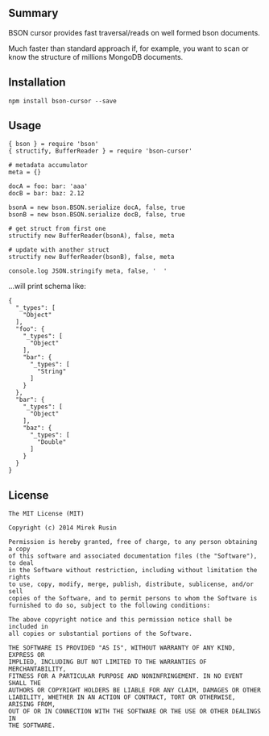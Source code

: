 
## Summary

BSON cursor provides fast traversal/reads on well formed bson documents.

Much faster than standard approach if, for example, you want to scan or know the structure of millions MongoDB documents.

## Installation

    npm install bson-cursor --save

## Usage

    { bson } = require 'bson'
    { structify, BufferReader } = require 'bson-cursor'

    # metadata accumulator
    meta = {}

    docA = foo: bar: 'aaa'
    docB = bar: baz: 2.12

    bsonA = new bson.BSON.serialize docA, false, true
    bsonB = new bson.BSON.serialize docB, false, true

    # get struct from first one
    structify new BufferReader(bsonA), false, meta

    # update with another struct
    structify new BufferReader(bsonB), false, meta

    console.log JSON.stringify meta, false, '  '

...will print schema like:

    {
      "_types": [
        "Object"
      ],
      "foo": {
        "_types": [
          "Object"
        ],
        "bar": {
          "_types": [
            "String"
          ]
        }
      },
      "bar": {
        "_types": [
          "Object"
        ],
        "baz": {
          "_types": [
            "Double"
          ]
        }
      }
    }

## License

    The MIT License (MIT)

    Copyright (c) 2014 Mirek Rusin

    Permission is hereby granted, free of charge, to any person obtaining a copy
    of this software and associated documentation files (the "Software"), to deal
    in the Software without restriction, including without limitation the rights
    to use, copy, modify, merge, publish, distribute, sublicense, and/or sell
    copies of the Software, and to permit persons to whom the Software is
    furnished to do so, subject to the following conditions:

    The above copyright notice and this permission notice shall be included in
    all copies or substantial portions of the Software.

    THE SOFTWARE IS PROVIDED "AS IS", WITHOUT WARRANTY OF ANY KIND, EXPRESS OR
    IMPLIED, INCLUDING BUT NOT LIMITED TO THE WARRANTIES OF MERCHANTABILITY,
    FITNESS FOR A PARTICULAR PURPOSE AND NONINFRINGEMENT. IN NO EVENT SHALL THE
    AUTHORS OR COPYRIGHT HOLDERS BE LIABLE FOR ANY CLAIM, DAMAGES OR OTHER
    LIABILITY, WHETHER IN AN ACTION OF CONTRACT, TORT OR OTHERWISE, ARISING FROM,
    OUT OF OR IN CONNECTION WITH THE SOFTWARE OR THE USE OR OTHER DEALINGS IN
    THE SOFTWARE.
